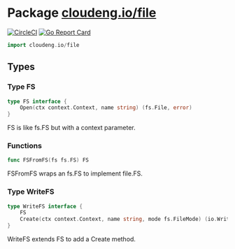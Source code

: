 # Package [cloudeng.io/file](https://pkg.go.dev/cloudeng.io/file?tab=doc)
[![CircleCI](https://circleci.com/gh/cloudengio/go.gotools.svg?style=svg)](https://circleci.com/gh/cloudengio/go.gotools) [![Go Report Card](https://goreportcard.com/badge/cloudeng.io/file)](https://goreportcard.com/report/cloudeng.io/file)

```go
import cloudeng.io/file
```


## Types
### Type FS
```go
type FS interface {
	Open(ctx context.Context, name string) (fs.File, error)
}
```
FS is like fs.FS but with a context parameter.

### Functions

```go
func FSFromFS(fs fs.FS) FS
```
FSFromFS wraps an fs.FS to implement file.FS.




### Type WriteFS
```go
type WriteFS interface {
	FS
	Create(ctx context.Context, name string, mode fs.FileMode) (io.WriteCloser, string, error)
}
```
WriteFS extends FS to add a Create method.





